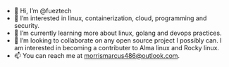 - 👋 Hi, I’m @fueztech
- 👀 I’m interested in linux, containerization, cloud, programming and security.
- 🌱 I’m currently learning more about linux, golang and devops practices.
- 💞️ I’m looking to collaborate on any open source project I possibly can. I am interested in becoming a contributer to Alma linux and Rocky linux.
- 📫 You can reach me at morrismarcus486@outlook.com.

<!---
fueztech/fueztech is a ✨ special ✨ repository because its `README.md` (this file) appears on your GitHub profile.
You can click the Preview link to take a look at your changes.
--->
